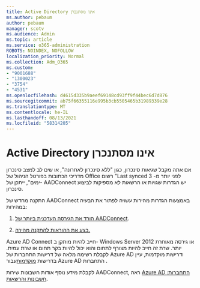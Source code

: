 ```yaml
---
title: Active Directory אינו מסתנכרן
ms.author: pebaum
author: pebaum
manager: scotv
ms.audience: Admin
ms.topic: article
ms.service: o365-administration
ROBOTS: NOINDEX, NOFOLLOW
localization_priority: Normal
ms.collection: Adm_O365
ms.custom:
- "9001688"
- "1300023"
- "3754"
- "4531"
ms.openlocfilehash: d4615d335b9aeef69148cd93ff9f44bec6d7d876
ms.sourcegitcommit: ab75f66355116e995b3cb5505465b31989339e28
ms.translationtype: MT
ms.contentlocale: he-IL
ms.lasthandoff: 08/13/2021
ms.locfileid: "58314205"
---
```

# <a name="active-directory-not-syncing"></a>Active Directory אינו מסתנכרן

אם אתה מקבל שגיאות סינכרון, כגון "ללא סינכרון לאחרונה", או שים לב למצב סינכרון מדריכי הכתובות בפורטל הניהול של Office רשום "Last synced לפני יותר מ- 3 ימים", ייתכן של- AADConnect יש הגדרות שגויות או הרשאות לא מספיקות לביצוע סינכרון.  

התקנה מחדש של AADConnect באמצעות הגדרות מהירות עשויה לפתור את הבעיה במהירות:

1. [הורד את הגירסה העדכנית ביותר של AADConnect](https://go.microsoft.com/fwlink/?LinkId=615771).

2. [בצע את ההוראות להתקנה מהירה.](https://docs.microsoft.com/azure/active-directory/hybrid/how-to-connect-install-express)

Azure AD Connect חייב להיות מותקן ב- Windows Server 2012 או גירסה מאוחרת יותר. שרת זה חייב להיות מצורף לתחום והוא יכול להיות בקר תחום או שרת עמית. לקבלת רשימה מלאה של דרישות התחברות של Azure AD ודרישות מוקדמות, עיין בדרישות [מוקדמות](https://docs.microsoft.com/azure/active-directory/hybrid/how-to-connect-install-prerequisites)עבור Azure AD התחברות .

לקבלת מידע נוסף אודות חשבונות שירות AADConnect, ראה [Azure AD התחברות: חשבונות והרשאות](https://docs.microsoft.com/azure/active-directory/hybrid/reference-connect-accounts-permissions).
